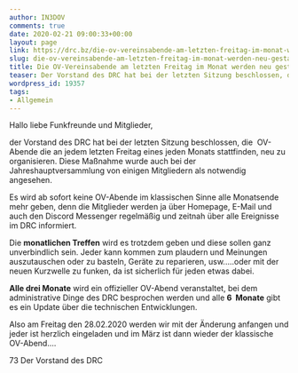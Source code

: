 ```yaml
---
author: IN3DOV
comments: true
date: 2020-02-21 09:00:33+00:00
layout: page
link: https://drc.bz/die-ov-vereinsabende-am-letzten-freitag-im-monat-werden-neu-gestaltet/
slug: die-ov-vereinsabende-am-letzten-freitag-im-monat-werden-neu-gestaltet
title: Die OV-Vereinsabende am letzten Freitag im Monat werden neu gestaltet.
teaser: Der Vorstand des DRC hat bei der letzten Sitzung beschlossen, die OV-Abende die an jedem letzten Freitag eines jeden Monats stattfinden, neu zu organisieren. Diese Maßnahme wurde auch bei der Jahreshauptversammlung von einigen Mitgliedern als notwendig angesehen.
wordpress_id: 19357
tags:
- Allgemein
---
```





Hallo liebe Funkfreunde und Mitglieder,  
  
der Vorstand des DRC hat bei der letzten Sitzung beschlossen, die  OV-Abende die an jedem letzten Freitag eines jeden Monats stattfinden, neu zu organisieren. Diese Maßnahme wurde auch bei der Jahreshauptversammlung von einigen Mitgliedern als notwendig angesehen.


Es wird ab sofort keine OV-Abende im klassischen Sinne alle Monatsende mehr geben, denn die Mitglieder werden ja über Homepage, E-Mail und auch den Discord Messenger regelmäßig und zeitnah über alle Ereignisse im DRC informiert.  
  
Die **monatlichen Treffen** wird es trotzdem geben und diese sollen ganz unverbindlich sein. Jeder kann kommen zum plaudern und Meinungen auszutauschen oder zu basteln, Geräte zu reparieren, usw.....oder mit der neuen Kurzwelle zu funken, da ist sicherlich für jeden etwas dabei.  
  
**Alle drei Monate** wird ein offizieller OV-Abend veranstaltet, bei dem administrative Dinge des DRC besprochen werden und alle **6  Monate** gibt es ein Update über die technischen Entwicklungen.  
  
Also am Freitag den 28.02.2020 werden wir mit der Änderung anfangen und jeder ist herzlich eingeladen und im März ist dann wieder der klassische OV-Abend....  
  
73 Der Vorstand des DRC



